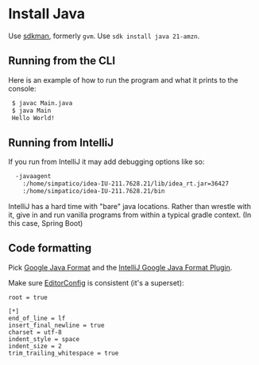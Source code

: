 # Install Java

Use [sdkman](https://sdkman.io/), formerly `gvm`.
Use `sdk install java 21-amzn`.

## Running from the CLI
Here is an example of how to run the program and what it prints to the console:

```bash
 $ javac Main.java
 $ java Main
 Hello World!
```

## Running from IntelliJ

If you run from IntelliJ it may add debugging options like so:
```bash
  -javaagent
    :/home/simpatico/idea-IU-211.7628.21/lib/idea_rt.jar=36427
    :/home/simpatico/idea-IU-211.7628.21/bin
```
IntelliJ has a hard time with "bare" java locations.
Rather than wrestle with it, give in and run vanilla programs from within a typical gradle context.
(In this case, Spring Boot)

## Code formatting
Pick [Google Java Format](https://google.github.io/styleguide/javaguide.html) and the
[IntelliJ Google Java Format Plugin](https://plugins.jetbrains.com/plugin/8527-google-java-format).

Make sure [EditorConfig](https://editorconfig.org/) is consistent (it's a superset):

```properties
root = true

[*]
end_of_line = lf
insert_final_newline = true
charset = utf-8
indent_style = space
indent_size = 2
trim_trailing_whitespace = true
```
